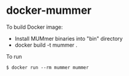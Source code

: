 # docker-mummer

To build Docker image:

* Install MUMmer binaries into "bin" directory
* docker build -t mummer .

To run

    $ docker run --rm mummer mummer
